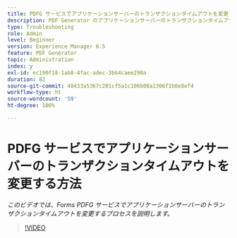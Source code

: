```yaml
---
title: PDFG サービスでアプリケーションサーバーのトランザクションタイムアウトを変更する方法
description: PDF Generator のアプリケーションサーバーのトランザクションタイムアウトを変更するための手順
type: Troubleshooting
role: Admin
level: Beginner
version: Experience Manager 6.5
feature: PDF Generator
topic: Administration
index: y
exl-id: ec190f18-1ab8-4fac-adec-3b64caee290a
duration: 82
source-git-commit: 48433a5367c281cf5a1c106b08a1306f1b0e8ef4
workflow-type: ht
source-wordcount: '59'
ht-degree: 100%

---
```


# PDFG サービスでアプリケーションサーバーのトランザクションタイムアウトを変更する方法

*このビデオでは、Forms PDFG サービスでアプリケーションサーバーのトランザクションタイムアウトを変更するプロセスを説明します。*

>[!VIDEO](https://video.tv.adobe.com/v/3418071?quality=12&learn=on&captions=jpn)

